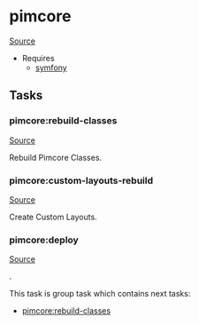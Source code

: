 <!-- DO NOT EDIT THIS FILE! -->
<!-- Instead edit recipe/pimcore.php -->
<!-- Then run bin/docgen -->

# pimcore

[Source](/recipe/pimcore.php)



* Requires
  * [symfony](/docs/recipe/symfony.md)


## Tasks

### pimcore:rebuild-classes
[Source](https://github.com/deployphp/deployer/blob/master/recipe/pimcore.php#L14)

Rebuild Pimcore Classes.




### pimcore:custom-layouts-rebuild
[Source](https://github.com/deployphp/deployer/blob/master/recipe/pimcore.php#L19)

Create Custom Layouts.




### pimcore:deploy
[Source](https://github.com/deployphp/deployer/blob/master/recipe/pimcore.php#L23)

.




This task is group task which contains next tasks:
* [pimcore:rebuild-classes](/docs/recipe/pimcore.md#pimcorerebuild-classes)


